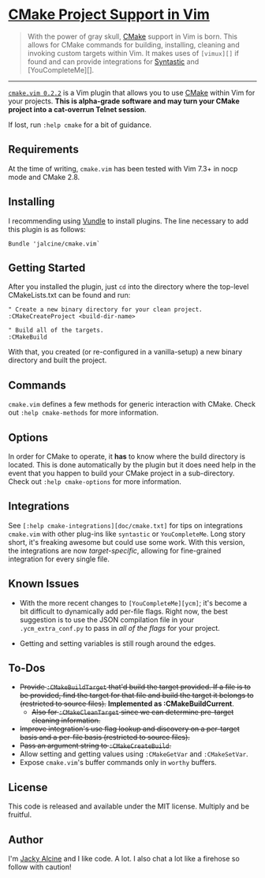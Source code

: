 # [CMake Project Support in Vim][site]

> With the power of gray skull, [CMake][] support in Vim is born. This allows for
> CMake commands for building, installing, cleaning and invoking custom
> targets within Vim. It makes uses of `[vimux][]` if found and can provide
> integrations for [Syntastic][] and [YouCompleteMe][].

---

[`cmake.vim 0.2.2`][release] is a Vim plugin that allows you to use [CMake][cmake]
within Vim for your projects. **This is alpha-grade software and may turn your CMake
project into a cat-overrun Telnet session**.

If lost, run `:help cmake` for a bit of guidance.

## Requirements
At the time of writing, `cmake.vim` has been tested with Vim 7.3+ in nocp mode 
and CMake 2.8.

## Installing
I recommending using [Vundle][vundle] to install plugins. The line necessary 
to add this plugin is as follows:

```viml
Bundle 'jalcine/cmake.vim`
```

## Getting Started

After you installed the plugin, just `cd` into the directory where the
top-level CMakeLists.txt can be found and run:

```viml
" Create a new binary directory for your clean project.
:CMakeCreateProject <build-dir-name>

" Build all of the targets.
:CMakeBuild
```

With that, you created (or re-configured in a vanilla-setup) a new binary
directory and built the project.

## Commands
`cmake.vim` defines a few methods for generic interaction with CMake. Check
out `:help cmake-methods` for more information.

## Options
In order for CMake to operate, it **has** to know where the build directory is 
located. This is done automatically by the plugin but it does need help in the 
event that you happen to build your CMake project in a sub-directory. Check
out `:help cmake-options` for more information.

## Integrations

See `[:help cmake-integrations][doc/cmake.txt]` for tips on integrations `cmake.vim` with
other plug-ins like `syntastic` or `YouCompleteMe`. Long story short, it's
freaking awesome but could use some work. With this version, the integrations are now
*target-specific*, allowing for fine-grained integration for every single
file.

## Known Issues

  * With the more recent changes to `[YouCompleteMe][ycm]`; it's become a bit
    difficult to dynamically add per-file flags. Right now, the best
    suggestion is to use the JSON compilation file in your `.ycm_extra_conf.py`
    to pass in *all of the flags* for your project.

  * Getting and setting variables is still rough around the edges.

## To-Dos

  * ~~Provide `:CMakeBuildTarget` that'd build the target provided. If a file is 
    to be provided, find the target for that file and build the target it
    belongs to (restricted to source files).~~
    **Implemented as :CMakeBuildCurrent**.
    * ~~Also for `:CMakeCleanTarget` since we can determine pre-target cleaning
      information.~~
  * ~~Improve integration's use flag lookup and discovery on a per-target basis
    and a per-file basis (restricted to source files).~~
  * ~~Pass an argument string to `:CMakeCreateBuild`.~~
  * Allow setting and getting values using `:CMakeGetVar` and `:CMakeSetVar`.
  * Expose `cmake.vim`'s buffer commands only in `worthy` buffers.

## License
This code is released and available under the MIT license. Multiply and be 
fruitful.

## Author
I'm [Jacky Alcine][jalcine] and I like code. A lot. I also chat a lot like a 
firehose so follow with caution!

[vundle]: https://github.com/gmarik/Vundle.vim
[cmake]: http://cmake.org
[syntastic]: https://github.com/scrooloose/syntastic
[ycm]: https://github.com/Valloric/YouCompleteMe/ 
[jalcine]: http://jalcine.me
[vimux]: https://github.com/benmills/vimux
[site]: http://jalcine.github.io/cmake.vim
[release]: https://github.com/jalcine/cmake.vim/tree/v0.2.2
